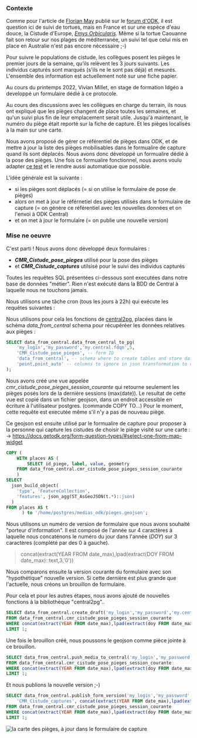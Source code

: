 ### Contexte

Comme pour l'article de [Florian May](https://forum.getodk.org/u/florian_may/summary) publié sur le [forum d'ODK](https://forum.getodk.org/t/turtle-monitoring-in-western-australia/37565), il est question ici de suivi de tortues, 
mais en France et sur une espèce d'eau douce, la Cistude d'Europe, [_Emys Orbicularis_](https://inpn.mnhn.fr/espece/cd_nom/77381/tab/fiche).
Même si la tortue Caouanne fait son retour sur nos plages de méditerranée, un suivi tel que celui mis en place en Australie n'est pas encore nécessaire ;-)

Pour suivre le populations de cistude, les collègues posent les pièges le premier jours de la semaine, qu'ils relèvent les 3 jours suivants.
Les individus capturés sont marqués (s'ils ne le sont pas déjà) et mesurés. L'ensemble des information est actuellement noté sur une fiche papier.

Au cours du printemps 2022, Vivian Millet, en stage de formation Idgéo a developpé un formulaire dédié à ce protocole.

Au cours des discussions avec les collègues en charge du terrain, ils nous ont expliqué que les pièges changent de place toutes les semaines, et qu'un suivi plus fin de leur emplacement serait utile.
Jusqu'à maintenant, le numéro du piège était reporté sur la fiche de capture. Et les pièges localisés à la main sur une carte.

Nous avons proposé de gérer ce référentiel de pièges dans ODK, et de mettre à jour la liste des pièges mobilisables dans le formualire de capture quand ils sont déplacés.
Nous avons donc développé un formualire dédié à la pose des pièges.
Une fois ce formualire fonctionnel, nous avons voulu adapter [ce test](https://forum.getodk.org/t/updating-external-media-files-for-select-questions-from-another-form-using-centrals-api/37295/4) et le rendre aussi automatique que possible.

L'idée générale est la suivante :

* si les pièges sont déplacés (= si on utilise le formulaire de pose de pièges)
* alors on met à jour le référnetiel des pièges utilisés dans le formulaire de capture (= on génère ce référentiel avec les nouvelles données et on l'envoi à ODK Central)
* et on met à jour le formulaire (= on publie une nouvelle version)

### Mise ne oeuvre

C'est parti !
Nous avons donc développé deux formulaires :

* _**CMR_Cistude_pose_pieges**_ utilisé pour la pose des pièges 
* et _**CMR_Cistude_captures**_ utilsisé pour le suivi des individus capturés

Toutes les requêtes SQL présentées ci-dessous sont executées dans notre base de données "métier". Rien n'est exécuté dans la BDD de Central à laquelle nous ne touchons jamais.

Nous utilisons une tâche cron (tous les jours à 22h) qui exécute les requêtes suivantes :

Nous utilisons pour cela les fonctions de [central2pg](https://github.com/mathieubossaert/central2pg/tree/master), placées dans le schéma _data_from_central_ schema pour récupéréer les données relatives aux pièges :

```sql
SELECT data_from_central.data_from_central_to_pg(
    'my_login','my_password','my.central.fdqn',5,
    'CMR_Cistude_pose_pieges', -- form ID
    'data_from_central', -- schema where to create tables and store data
    'point,point_auto' -- columns to ignore in json transformation to database attributes (geojson fields of GeoWidgets)
);
```

Nous avons créé une vue appelée _cmr_cistude_pose_pieges_session_courante_ qui retourne seulement les pièges posés lors de la dernière sessions (max(date)).
Le resultat de cette vue est copié dans un fichier geojson, dans un endroit accessible en écriture à l'utilisateur postgres. (commande COPY TO...)
Pour le moment, cette requête est executée même s'il n'y a pas de nouveau piège.

Ce geojson est ensuite utilisé par le formualire de capture pour proposer à la personne qui capture les cistudes de choisir le piège visité sur une carte :
-> https://docs.getodk.org/form-question-types/#select-one-from-map-widget

```sql
COPY (
    WITH places AS (
        SELECT id_piege, label, value, geometry
    FROM data_from_central.cmr_cistude_pose_pieges_session_courante
    )
SELECT
  json_build_object(
    'type', 'FeatureCollection',
    'features', json_agg(ST_AsGeoJSON(t.*)::json)
  )
FROM places AS t
      ) to '/home/postgres/medias_odk/pieges.geojson';
```
Nous utilisons un numéro de version de formulaire que nous avons souhaité "porteur d'information".
Il est composé de l'année sur 4 caractères à laquelle nous concaténons le numéro du jour dans l'année (_DOY_) sur 3 caractères (complété par des 0 à gauche).

> concat(extract(YEAR FROM date_max),lpad(extract(DOY FROM date_max)::text,3,'0'))

Nous comparons ensuite la version courante du formulaire avec son "hypothétique" nouvelle version.
Si cette dernière est plus grande que l'actuelle, nous créons un brouillon de formulaire.

Pour cela et pour les autres étapes, nous avons ajouté de nouvelles fonctions à la bibliothèque "central2pg"..

```sql
SELECT data_from_central.create_draft('my_login','my_password','my.central.fdqn',5,'CMR_Cistude_captures')
FROM data_from_central.cmr_cistude_pose_pieges_session_courante
WHERE concat(extract(YEAR FROM date_max),lpad(extract(doy FROM date_max)::text,3,'0')) > data_from_central.get_form_version('my_login','my_password','my.central.fdqn',5,'CMR_Cistude_captures')
LIMIT 1;
```

Une fois le brouillon créé, nous poussons le geojson comme pièce jointe à ce brouillon.


```sql
SELECT data_from_central.push_media_to_central('my_login','my_password','my.central.fdqn',5,'CMR_Cistude_captures', '/home/postgres/medias_odk', 'pieges.geojson')
FROM data_from_central.cmr_cistude_pose_pieges_session_courante
WHERE concat(extract(YEAR FROM date_max),lpad(extract(doy FROM date_max)::text,3,'0'))::integer > data_from_central.get_form_version('my_login','my_password','my.central.fdqn',5,'CMR_Cistude_captures')::integer
LIMIT 1;
```
Et nous publions la nouvelle version ;-)

```sql
SELECT data_from_central.publish_form_version('my_login','my_password','my.central.fdqn',5,
    'CMR_Cistude_captures', concat(extract(YEAR FROM date_max),lpad(extract(doy FROM date_max)::text,3,'0'))::integer                            )
FROM data_from_central.cmr_cistude_pose_pieges_session_courante
WHERE concat(extract(YEAR FROM date_max),lpad(extract(doy FROM date_max)::text,3,'0')) > data_from_central.get_form_version('my_login','my_password','my.central.fdqn',5,'CMR_Cistude_captures')
LIMIT 1;
```

![la carte des pièges, à jour dans le formulaire de capture](http://si.cen-occitanie.org/wp-content/uploads/2022/05/ODK_select_from_map.jpeg)